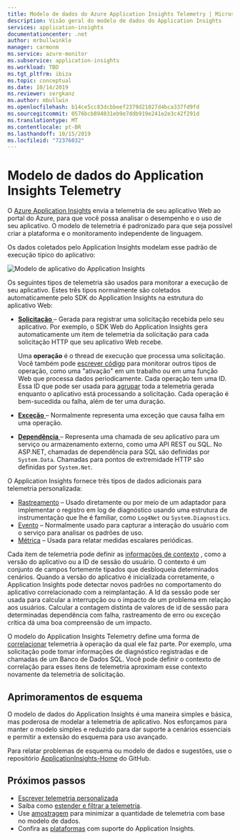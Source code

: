 ```yaml
---
title: Modelo de dados do Azure Application Insights Telemetry | Microsoft Docs
description: Visão geral do modelo de dados do Application Insights
services: application-insights
documentationcenter: .net
author: mrbullwinkle
manager: carmonm
ms.service: azure-monitor
ms.subservice: application-insights
ms.workload: TBD
ms.tgt_pltfrm: ibiza
ms.topic: conceptual
ms.date: 10/14/2019
ms.reviewer: sergkanz
ms.author: mbullwin
ms.openlocfilehash: b14ce5cc83dcbbeef2379d21027d4bca337fd9fd
ms.sourcegitcommit: 0576bcb894031eb9e7ddb919e241e2e3c42f291d
ms.translationtype: MT
ms.contentlocale: pt-BR
ms.lasthandoff: 10/15/2019
ms.locfileid: "72376032"
---
```

# <a name="application-insights-telemetry-data-model"></a>Modelo de dados do Application Insights Telemetry

O [Azure Application Insights](../../azure-monitor/app/app-insights-overview.md) envia a telemetria de seu aplicativo Web ao portal do Azure, para que você possa analisar o desempenho e o uso de seu aplicativo. O modelo de telemetria é padronizado para que seja possível criar a plataforma e o monitoramento independente de linguagem. 

Os dados coletados pelo Application Insights modelam esse padrão de execução típico do aplicativo:

![Modelo de aplicativo do Application Insights](./media/data-model/application-insights-data-model.png)

Os seguintes tipos de telemetria são usados para monitorar a execução de seu aplicativo. Estes três tipos normalmente são coletados automaticamente pelo SDK do Application Insights na estrutura do aplicativo Web:

* [**Solicitação** ](data-model-request-telemetry.md) – Gerada para registrar uma solicitação recebida pelo seu aplicativo. Por exemplo, o SDK Web do Application Insights gera automaticamente um item de telemetria da solicitação para cada solicitação HTTP que seu aplicativo Web recebe. 

    Uma **operação** é o thread de execução que processa uma solicitação. Você também pode [escrever código](../../azure-monitor/app/api-custom-events-metrics.md#trackrequest) para monitorar outros tipos de operação, como uma "ativação" em um trabalho ou em uma função Web que processa dados periodicamente.  Cada operação tem uma ID. Essa ID que pode ser usada para [agrupar](../../azure-monitor/app/correlation.md) toda a telemetria gerada enquanto o aplicativo está processando a solicitação. Cada operação é bem-sucedida ou falha, além de ter uma duração.
* [**Exceção** ](data-model-exception-telemetry.md) – Normalmente representa uma exceção que causa falha em uma operação.
* [**Dependência** ](data-model-dependency-telemetry.md) – Representa uma chamada de seu aplicativo para um serviço ou armazenamento externo, como uma API REST ou SQL. No ASP.NET, chamadas de dependência para SQL são definidas por `System.Data`. Chamadas para pontos de extremidade HTTP são definidas por `System.Net`. 

O Application Insights fornece três tipos de dados adicionais para telemetria personalizada:

* [Rastreamento](data-model-trace-telemetry.md) – Usado diretamente ou por meio de um adaptador para implementar o registro em log de diagnóstico usando uma estrutura de instrumentação que lhe é familiar, como `Log4Net` ou `System.Diagnostics`.
* [Evento](data-model-event-telemetry.md) – Normalmente usado para capturar a interação do usuário com o serviço para analisar os padrões de uso.
* [Métrica](data-model-metric-telemetry.md) – Usada para relatar medidas escalares periódicas.

Cada item de telemetria pode definir as [informações de contexto](data-model-context.md) , como a versão do aplicativo ou a ID de sessão do usuário. O contexto é um conjunto de campos fortemente tipados que desbloqueia determinados cenários. Quando a versão do aplicativo é inicializada corretamente, o Application Insights pode detectar novos padrões no comportamento do aplicativo correlacionado com a reimplantação. A Id da sessão pode ser usada para calcular a interrupção ou o impacto de um problema em relação aos usuários. Calcular a contagem distinta de valores de id de sessão para determinadas dependência com falha, rastreamento de erro ou exceção crítica dá uma boa compreensão de um impacto.

O modelo do Application Insights Telemetry define uma forma de [correlacionar](../../azure-monitor/app/correlation.md) telemetria à operação da qual ele faz parte. Por exemplo, uma solicitação pode tomar informações de diagnóstico registradas e de chamadas de um Banco de Dados SQL. Você pode definir o contexto de correlação para esses itens de telemetria aproximam esse contexto novamente da telemetria de solicitação.

## <a name="schema-improvements"></a>Aprimoramentos de esquema

O modelo de dados do Application Insights é uma maneira simples e básica, mas poderosa de modelar a telemetria de aplicativo. Nos esforçamos para manter o modelo simples e reduzido para dar suporte a cenários essenciais e permitir a extensão do esquema para uso avançado.

Para relatar problemas de esquema ou modelo de dados e sugestões, use o repositório [ApplicationInsights-Home](https://github.com/Microsoft/ApplicationInsights-Home/issues) do GitHub.

## <a name="next-steps"></a>Próximos passos

- [Escrever telemetria personalizada](../../azure-monitor/app/api-custom-events-metrics.md)
- Saiba como [estender e filtrar a telemetria](../../azure-monitor/app/api-filtering-sampling.md).
- Use [amostragem](../../azure-monitor/app/sampling.md) para minimizar a quantidade de telemetria com base no modelo de dados.
- Confira as [plataformas](../../azure-monitor/app/platforms.md) com suporte do Application Insights.
